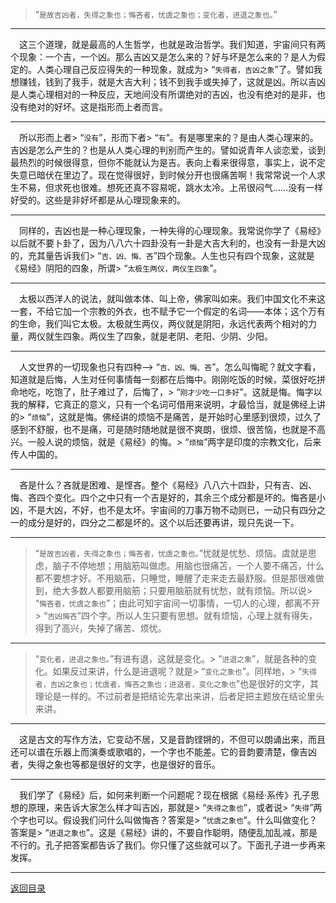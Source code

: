 > “``是故吉凶者，失得之象也；悔吝者，忧虞之象也；变化者，进退之象也。``”
___
&emsp;这三个道理，就是最高的人生哲学，也就是政治哲学。我们知道，宇宙间只有两个现象：一个吉，一个凶。那么吉凶又是怎么来的？好与坏是怎么来的？是人为假定的。人类心理自己反应得失的一种现象，就成为> “``失得者，吉凶之象``”了。譬如我想赚钱，钱到了我手，就是大吉大利；钱不到我手或失掉了，这就是凶。所以吉凶是人类心理相对的一种反应，天地间没有所谓绝对的吉凶，也没有绝对的是非，也没有绝对的好坏。这是指形而上者而言。
___
&emsp;所以形而上者> “``没有``”，形而下者> “``有``”。有是哪里来的？是由人类心理来的。吉凶是怎么产生的？也是从人类心理的判别而产生的。譬如说青年人谈恋爱，谈到最热烈的时候很得意，但你不能就认为是吉。表向上看来很得意，事实上，说不定失意已暗伏在里边了。现在觉得很好，到时候分开也很痛苦啊！我常常说一个人求生不易，但求死也很难。想死还真不容易呢，跳水太冷。上吊很闷气……没有一样好受的。这些是非好坏都是从心理现象来的。
___
&emsp;同样的，吉凶也是一种心理现象，一种失得的心理现象。我常说你学了《易经》以后就不要卜卦了，因为八八六十四卦没有一卦是大吉大利的，也没有一卦是大凶的，充其量告诉我们> “``吉、凶、悔、吝``”四个现象。人生也只有四个现象，这就是《易经》阴阳的四象，所谓> “``太极生两仪，两仪生四象``”。
___
&emsp;太极以西洋人的说法，就叫做本体、叫上帝，佛家叫如来。我们中国文化不来这一套，不给它加一个宗教的外衣，也不赋予它一个假定的名词——本体；这个万有的生命，我们叫它太极。太极就生两仪，两仪就是阴阳，永远代表两个相对的力量，两仪就生四象。两仪生了四象，就是老阴、老阳、少阴、少阳。
___
&emsp;人文世界的一切现象也只有四种--> “``吉、凶、悔、吝``”。怎么叫悔昵？就文字看，知道就是后悔，人生对任何事情每一刻都在后悔中。刚刚吃饭的时候，菜很好吃拼命地吃，吃饱了，肚子难过了，后悔了，> “``刚才少吃一口多好``”。这就是悔。悔字以我的解释，它真正的意义，只有一个名词可借用来说明，才最恰当，就是佛经上讲的> “``烦恼``”，这就是悔。佛经讲的烦恼不是痛苦，是开始时心里感到很烦，过久了感到不舒服，也不是痛，可是随时随地就是很不爽朗，很烦、很苦恼，也就是不高兴。一般人说的烦恼，就是《易经》的悔。> “``烦恼``”两字是印度的宗教文化，后来传人中国的。
___
&emsp;吝是什么？吝就是困难、是悭吝。整个《易经》八八六十四卦，只有吉、凶、悔、吝四个变化。四个之中只有一个吉是好的，其余三个成分都是坏的。悔吝是小凶，不是大凶，不好，也不是太坏。宇宙间的刀事万物不动则已，一动只有四分之一的成分是好的，四分之二都是坏的。这个以后还要再讲，现只先说一下。
___
> “``是故吉凶者，失得之象也；悔吝者，忧虞之象也。``”忧就是忧愁、烦恼。虞就是思虑，脑子不停地想；用脑筋叫做虑。用脑也很痛苫，一个人要不痛苫，什么都不要想才好。不用脑筋，只睡觉，睡醒了走来走去最舒服。但是那很难做到，绝大多数人都要用脑筋；只要用脑筋就有忧愁，就有烦恼。所以说> “``悔吝者，忧虞之象也``”；由此可知宇宙间一切事情，一切人的心理，都离不开> “``吉凶悔吝``”四个字。所以人生只要有思想。就有烦恼，心理上就有得失，得到了高兴，失掉了痛苦、烦忧。
___
> “``变化者，进退之象也。``”有进有退，这就是变化。> “``进退之象``”，就是各种的变化。如果反过来讲，什么是进退呢？就是> “``变化之象也``”。同样地，> “``失得者，吉凶之象也；忧虞者，悔吝之象也；进退者，变化之象也``”也是很好的文字，其理论是一样的。不过前者是把结论先拿出来讲，后者足把主题放在结论里头来讲。
___
&emsp;这是古文的写作方法，它变动不居，又是音韵铿锵的，不但可以朗诵出来，而且还可以谱在乐器上而演奏或歌唱的，一个字也不能差。它的音韵要清楚，像吉凶者，失得之象也等都是很好的文字，也是很好的音乐。
___
&emsp;我们学了《易经》后，如何来判断一个问题呢？现在根据《易经·系传》孔子思想的原理，来告诉大家怎么样才叫吉凶，那就是> “``失得之象也``”，或者说> “``失得``”两个字也可以。假设我们问什么叫做悔吝？答案是> “``忧虞之象也``”。什么叫做变化？答案是> “``进退之象也``”。这是《易经》讲的，不要自作聪明，随便乱加乱减，那是不行的。孔子把答案都告诉了我们。你只懂了这些就可以了。下面孔子进一步再来发挥。
___
[返回目录](../../master/README.md#目录)